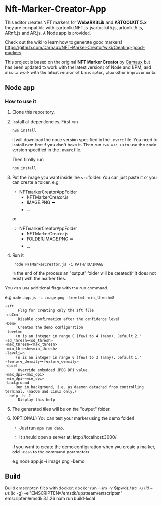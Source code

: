 # Nft-Marker-Creator-App
This editor creates NFT markers for **WebARKitLib** and **ARTOOLKIT 5.x**, they are compatible with jsartoolkitNFT.js, jsartoolkit5.js, artoolkit5.js, ARnft.js and AR.js.
A Node app is provided.

Check out the wiki to learn how to generate good markers! https://github.com/Carnaux/NFT-Marker-Creator/wiki/Creating-good-markers

This project is based on the original **NFT Marker Creator** by [Carnaux](https://github.com/Carnaux/NFT-Marker-Creator) but has been updated to work with the latest versions of Node and NPM, and also to work with the latest version of Emscripten, plus other improvements.

## Node app

### How to use it

1. Clone this repository.

2. Install all dependencies. First run

   ` nvm install ` 

   it will download the node version specified in the `.nvmrc` file. You need to install nvm first if you don't have it. Then run ` nvm use 18 ` to use the node version specified in the `.nvmrc` file. 

   Then finally run

   ` npm install `


3. Put the image you want inside the `src` folder. You can just paste it or you can create a folder. e.g

     - NFTmarkerCreatorAppFolder
         - NFTMarkerCreator.js
         - IMAGE.PNG :arrow_left:
         - ...

     or

     - NFTmarkerCreatorAppFolder
          - NFTMarkerCreator.js
          - FOLDER/IMAGE.PNG :arrow_left:
          - ...

4. Run it

    ` node NFTMarkerCreator.js -i PATH/TO/IMAGE`

     In the end of the process an "output" folder will be created(if it does not exist) with the marker files.

You can use additional flags with the run command.

e.g ` node app.js -i image.png -level=4 -min_thresh=8 ` 

    -zft
          Flag for creating only the zft file
    -noConf 
          Disable confirmation after the confidence level
    -Demo
          Creates the demo configuration
    -level=n
         (n is an integer in range 0 (few) to 4 (many). Default 2.'
    -sd_thresh=<sd_thresh>
    -max_thresh=<max_thresh>
    -min_thresh=<min_thresh>
    -leveli=n
         (n is an integer in range 0 (few) to 3 (many). Default 1.'
    -feature_density=<feature_density>
    -dpi=f: 
          Override embedded JPEG DPI value.
    -max_dpi=<max_dpi>
    -min_dpi=<min_dpi>
    -background
         Run in background, i.e. as daemon detached from controlling terminal. (macOS and Linux only.)
    --help -h -?  
          Display this help
   
5. The generated files will be on the "output" folder.

6. (OPTIONAL) You can test your marker using the demo folder!

     - Just run `npm run demo`.

     - It should open a server at: http://localhost:3000/ 

     If you want to create the demo configuration when you create a marker, add `-Demo` to the command parameters.

     e.g node app.js -i image.png -Demo


## Build
Build emscripten files with docker:
docker run --rm -v $(pwd):/src -u $(id -u):$(id -g) -e "EMSCRIPTEN=/emsdk/upstream/emscripten"  emscripten/emsdk:3.1.26 npm run build-local